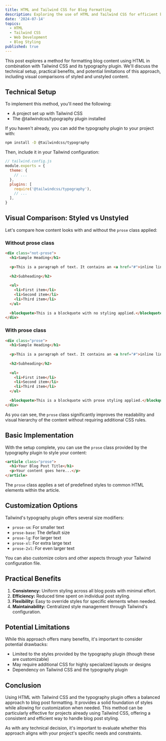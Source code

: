 ```yaml
---
title: HTML and Tailwind CSS for Blog Formatting
description: Exploring the use of HTML and Tailwind CSS for efficient blog formatting.
date: '2024-07-14'
topics:
  - HTML
  - Tailwind CSS
  - Web Development
  - Blog Styling
published: true
---
```


This post explores a method for formatting blog content using HTML in combination with Tailwind CSS and its typography plugin. We'll discuss the technical setup, practical benefits, and potential limitations of this approach, including visual comparisons of styled and unstyled content.

## Technical Setup

To implement this method, you'll need the following:

- A project set up with Tailwind CSS
- The @tailwindcss/typography plugin installed

If you haven't already, you can add the typography plugin to your project with:

```bash
npm install -D @tailwindcss/typography
```

Then, include it in your Tailwind configuration:

```javascript
// tailwind.config.js
module.exports = {
  theme: {
    // ...
  },
  plugins: [
    require('@tailwindcss/typography'),
    // ...
  ],
}
```

## Visual Comparison: Styled vs Unstyled

Let's compare how content looks with and without the `prose` class applied:

### Without prose class

```html
<div class="not-prose">
  <h1>Sample Heading</h1>
  
  <p>This is a paragraph of text. It contains an <a href="#">inline link</a>.</p>
  
  <h2>Subheading</h2>
  
  <ul>
    <li>First item</li>
    <li>Second item</li>
    <li>Third item</li>
  </ul>
  
  <blockquote>This is a blockquote with no styling applied.</blockquote>
</div>
```

### With prose class

```html
<div class="prose">
  <h1>Sample Heading</h1>
  
  <p>This is a paragraph of text. It contains an <a href="#">inline link</a>.</p>
  
  <h2>Subheading</h2>
  
  <ul>
    <li>First item</li>
    <li>Second item</li>
    <li>Third item</li>
  </ul>
  
  <blockquote>This is a blockquote with prose styling applied.</blockquote>
</div>
```

As you can see, the `prose` class significantly improves the readability and visual hierarchy of the content without requiring additional CSS rules.

## Basic Implementation

With the setup complete, you can use the `prose` class provided by the typography plugin to style your content:

```html
<article class="prose">
  <h1>Your Blog Post Title</h1>
  <p>Your content goes here...</p>
</article>
```

The `prose` class applies a set of predefined styles to common HTML elements within the article.

## Customization Options

Tailwind's typography plugin offers several size modifiers:

- `prose-sm`: For smaller text
- `prose-base`: The default size
- `prose-lg`: For larger text
- `prose-xl`: For extra large text
- `prose-2xl`: For even larger text

You can also customize colors and other aspects through your Tailwind configuration file.

## Practical Benefits

1. **Consistency:** Uniform styling across all blog posts with minimal effort.
2. **Efficiency:** Reduced time spent on individual post styling.
3. **Flexibility:** Easy to override styles for specific elements when needed.
4. **Maintainability:** Centralized style management through Tailwind's configuration.

## Potential Limitations

While this approach offers many benefits, it's important to consider potential drawbacks:

- Limited to the styles provided by the typography plugin (though these are customizable)
- May require additional CSS for highly specialized layouts or designs
- Dependency on Tailwind CSS and the typography plugin

## Conclusion

Using HTML with Tailwind CSS and the typography plugin offers a balanced approach to blog post formatting. It provides a solid foundation of styles while allowing for customization when needed. This method can be particularly effective for projects already using Tailwind CSS, offering a consistent and efficient way to handle blog post styling.

As with any technical decision, it's important to evaluate whether this approach aligns with your project's specific needs and constraints.